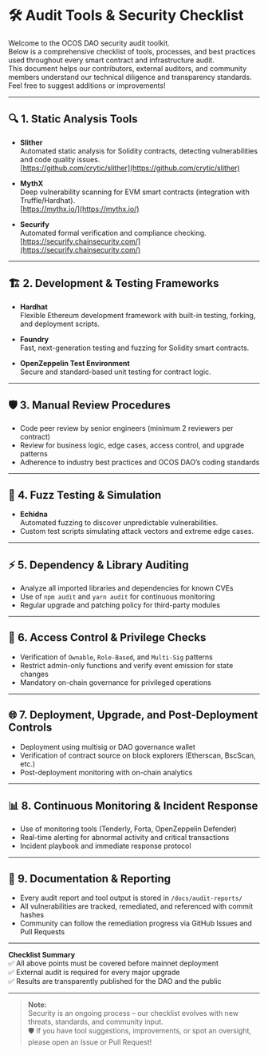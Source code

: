 # 🛠️ Audit Tools & Security Checklist

Welcome to the OCOS DAO security audit toolkit.  
Below is a comprehensive checklist of tools, processes, and best practices used throughout every smart contract and infrastructure audit.  
This document helps our contributors, external auditors, and community members understand our technical diligence and transparency standards.  
Feel free to suggest additions or improvements!

---

## 🔍 1. Static Analysis Tools

- **Slither**  
  Automated static analysis for Solidity contracts, detecting vulnerabilities and code quality issues.  
  [https://github.com/crytic/slither](https://github.com/crytic/slither)

- **MythX**  
  Deep vulnerability scanning for EVM smart contracts (integration with Truffle/Hardhat).  
  [https://mythx.io/](https://mythx.io/)

- **Securify**  
  Automated formal verification and compliance checking.  
  [https://securify.chainsecurity.com/](https://securify.chainsecurity.com/)

---

## 🏗️ 2. Development & Testing Frameworks

- **Hardhat**  
  Flexible Ethereum development framework with built-in testing, forking, and deployment scripts.

- **Foundry**  
  Fast, next-generation testing and fuzzing for Solidity smart contracts.

- **OpenZeppelin Test Environment**  
  Secure and standard-based unit testing for contract logic.

---

## 🛡️ 3. Manual Review Procedures

- Code peer review by senior engineers (minimum 2 reviewers per contract)  
- Review for business logic, edge cases, access control, and upgrade patterns  
- Adherence to industry best practices and OCOS DAO’s coding standards

---

## 🧪 4. Fuzz Testing & Simulation

- **Echidna**  
  Automated fuzzing to discover unpredictable vulnerabilities.  
- Custom test scripts simulating attack vectors and extreme edge cases.

---

## ⚡ 5. Dependency & Library Auditing

- Analyze all imported libraries and dependencies for known CVEs  
- Use of `npm audit` and `yarn audit` for continuous monitoring  
- Regular upgrade and patching policy for third-party modules

---

## 🔐 6. Access Control & Privilege Checks

- Verification of `Ownable`, `Role-Based`, and `Multi-Sig` patterns  
- Restrict admin-only functions and verify event emission for state changes  
- Mandatory on-chain governance for privileged operations

---

## 🌐 7. Deployment, Upgrade, and Post-Deployment Controls

- Deployment using multisig or DAO governance wallet  
- Verification of contract source on block explorers (Etherscan, BscScan, etc.)  
- Post-deployment monitoring with on-chain analytics

---

## 📊 8. Continuous Monitoring & Incident Response

- Use of monitoring tools (Tenderly, Forta, OpenZeppelin Defender)  
- Real-time alerting for abnormal activity and critical transactions  
- Incident playbook and immediate response protocol

---

## 📄 9. Documentation & Reporting

- Every audit report and tool output is stored in `/docs/audit-reports/`  
- All vulnerabilities are tracked, remediated, and referenced with commit hashes  
- Community can follow the remediation progress via GitHub Issues and Pull Requests

---

**Checklist Summary**  
✅ All above points must be covered before mainnet deployment  
✅ External audit is required for every major upgrade  
✅ Results are transparently published for the DAO and the public

---

> **Note:**  
> Security is an ongoing process – our checklist evolves with new threats, standards, and community input.  
> 🛡️ If you have tool suggestions, improvements, or spot an oversight, please open an Issue or Pull Request!

